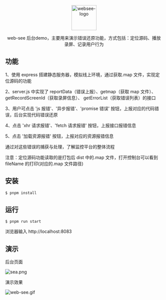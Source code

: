 <div align="center">
    <a href="#" target="_blank">
    <img src="https://i.postimg.cc/bN7f4YY3/logo.png" alt="websee-logo" height="80">
    </a>
    <p>web-see 后台demo，主要用来演示错误还原功能，方式包括：定位源码、播放录屏、记录用户行为</p>
</div>

## 功能

1、使用 express 搭建静态服务器，模拟线上环境，通过获取.map 文件，实现定位源码的功能

2、server.js 中实现了 reportData（错误上报）、getmap（获取 map 文件）、getRecordScreenId（获取录屏信息）、 getErrorList（获取错误列表）的接口

3、用户可点击 'js 报错'、'异步报错'、'promise 错误' 按钮，上报对应的代码错误，后台实现代码错误还原

4、点击 'xhr 请求报错'、'fetch 请求报错' 按钮，上报接口报错信息

5、点击 '加载资源报错' 按钮，上报对应的资源报错信息

通过对这些错误的捕获与处理，了解监控平台的整体流程

注意：定位源码功能读取的是打包后 dist 中的.map 文件，打开控制台可以看到 fileName 的打印(对应的.map 文件路径)

## 安装

```bash
$ pnpm install
```

## 运行

```
$ pnpm run start
```

浏览器输入 http://localhost:8083

## 演示

后台页面

![sea.png](https://p1-juejin.byteimg.com/tos-cn-i-k3u1fbpfcp/93521acd7dd0499295bcd336a8a55fbc~tplv-k3u1fbpfcp-watermark.image?)

演示效果

![web-see.gif](https://p9-juejin.byteimg.com/tos-cn-i-k3u1fbpfcp/1ca730fd02164501a82eb492a6bf8583~tplv-k3u1fbpfcp-watermark.image?)
